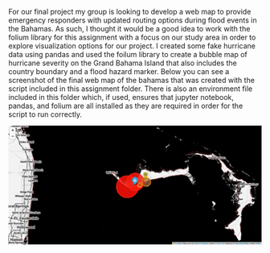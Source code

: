 For our final project my group is looking to develop a web map to provide emergency responders with updated routing options during flood events in the Bahamas. As such, I thought it would be a good idea to work with the folium library for this assignment with a focus on our study area in order to explore visualization options for our project. I created some fake hurricane data using pandas and used the foilum library to create a bubble map of hurricane severity on the Grand Bahama Island that also includes the country boundary and a flood hazard marker. Below you can see a screenshot of the final web map of the bahamas that was created with the script included in this assignment folder. There is also an environment file included in this folder which, if used, ensures that jupyter notebook, pandas, and folium are all installed as they are required in order for the script to run correctly. 

![Bahamas](https://github.com/MadelineMulder/PLUS_softwaredev_2023_memulder/blob/main/A3/Bahamas.png?raw=true)
